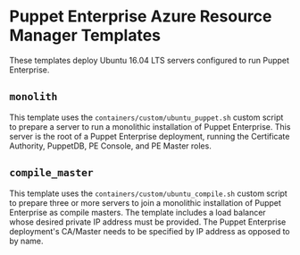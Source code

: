 # Puppet Enterprise Azure Resource Manager Templates

These templates deploy Ubuntu 16.04 LTS servers configured to run Puppet
Enterprise.

## `monolith`

This template uses the `containers/custom/ubuntu_puppet.sh` custom script to prepare a server to
run a monolithic installation of Puppet Enterprise.  This server is the root
of a Puppet Enterprise deployment, running the Certificate Authority,
PuppetDB, PE Console, and PE Master roles.

## `compile_master`

This template uses the `containers/custom/ubuntu_compile.sh` custom script to prepare three or more
servers to join a monolithic installation of Puppet Enterprise as compile masters.
The template includes a load balancer whose desired private IP address must be provided.
The Puppet Enterprise deployment's CA/Master needs to be specified by IP address as opposed to by name.

